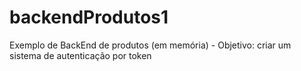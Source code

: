 # backendProdutos1
Exemplo de BackEnd de produtos (em memória) - Objetivo: criar um sistema de autenticação por token
